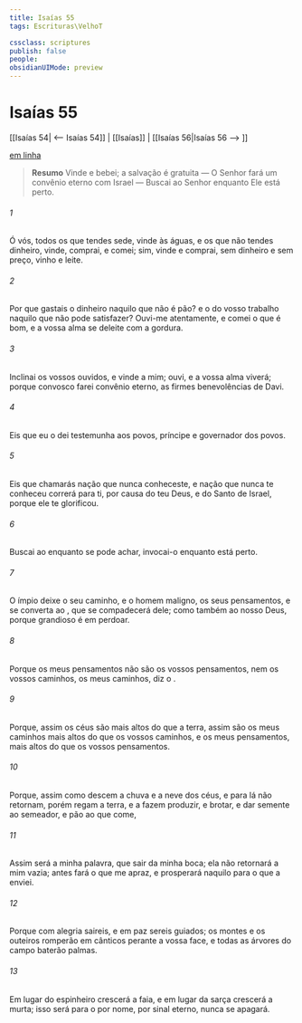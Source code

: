 ```yaml
---
title: Isaías 55
tags: Escrituras\VelhoT

cssclass: scriptures
publish: false
people:
obsidianUIMode: preview
---
```


# Isaías 55
[[Isaías 54| <-- Isaías 54]] | [[Isaías]] | [[Isaías 56|Isaías 56 --> ]]

[em linha](https://churchofjesuschrist.org/study/scriptures/ot/isa/55?lang=por)

> __Resumo__
Vinde e bebei; a salvação é gratuita — O Senhor fará um convênio eterno com Israel — Buscai ao Senhor enquanto Ele está perto.

###### 1 
Ó vós, todos os que tendes sede, vinde às águas, e os que não tendes dinheiro, vinde, comprai, e comei; sim, vinde e comprai, sem dinheiro e sem preço, vinho e leite.

###### 2 
Por que gastais o dinheiro naquilo que não é pão? e o  do vosso trabalho naquilo que não pode satisfazer? Ouvi-me atentamente, e comei o que é bom, e a vossa alma se deleite com a gordura.

###### 3 
Inclinai os vossos ouvidos, e vinde a mim; ouvi, e a vossa alma viverá; porque convosco farei  convênio eterno,  as firmes benevolências de Davi.

###### 4 
Eis que eu o dei  testemunha aos povos,  príncipe e governador dos povos.

###### 5 
Eis que chamarás  nação que nunca conheceste, e  nação que nunca te conheceu correrá para ti, por causa do  teu Deus, e do Santo de Israel, porque ele te glorificou.

###### 6 
Buscai ao  enquanto se pode achar, invocai-o enquanto está perto.

###### 7 
O ímpio deixe o seu caminho, e o homem maligno, os seus pensamentos, e se converta ao , que se compadecerá dele; como também ao nosso Deus, porque grandioso é em perdoar.

###### 8 
Porque os meus pensamentos não são os vossos pensamentos, nem os vossos caminhos, os meus caminhos, diz o .

###### 9 
Porque, assim  os céus são mais altos do que a terra, assim são os meus caminhos mais altos do que os vossos caminhos, e os meus pensamentos, mais altos do que os vossos pensamentos.

###### 10 
Porque, assim como descem a chuva e a neve dos céus, e para lá não retornam, porém regam a terra, e a fazem produzir, e brotar, e dar semente ao semeador, e pão ao que come,

###### 11 
Assim será a minha palavra, que sair da minha boca; ela não retornará a mim vazia; antes fará o que me apraz, e prosperará naquilo para o que a enviei.

###### 12 
Porque com alegria saireis, e em paz sereis guiados; os montes e os outeiros romperão em cânticos perante a vossa face, e todas as árvores do campo baterão palmas.

###### 13 
Em lugar do espinheiro crescerá a faia, e em lugar da sarça crescerá a murta; isso será para o  por nome,  por sinal eterno,  nunca se apagará.


